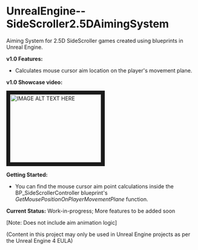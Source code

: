 # UnrealEngine--SideScroller2.5DAimingSystem

Aiming System for 2.5D SideScroller games created using blueprints in Unreal Engine.

**v1.0 Features:**
- Calculates mouse cursor aim location on the player's movement plane.

**v1.0 Showcase video:**

<a href="http://www.youtube.com/watch?feature=player_embedded&v=ddO8a1ax7UM" target="_blank"><img src="http://img.youtube.com/vi/ddO8a1ax7UM/0.jpg" 
alt="IMAGE ALT TEXT HERE" width="240" height="180" border="10" /></a>

**Getting Started:**
- You can find the mouse cursor aim point calculations inside the BP_SideScrollerController blueprint's *GetMousePositionOnPlayerMovementPlane* function.

**Current Status:** Work-in-progress; More features to be added soon

[Note: Does not include aim animation logic]

(Content in this project may only be used in Unreal Engine projects as per the Unreal Engine 4 EULA)
